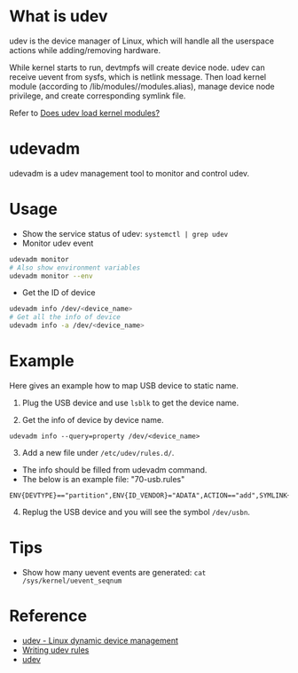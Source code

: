 # What is udev

udev is the device manager of Linux, which will handle all the userspace actions while adding/removing hardware.

While kernel starts to run, devtmpfs will create device node. 
udev can receive uevent from sysfs, which is netlink message.
Then load kernel module (according to /lib/modules/<kernel>/modules.alias), manage device node privilege, and create corresponding symlink file.

Refer to [Does udev load kernel modules?](https://unix.stackexchange.com/questions/392113/does-udev-load-kernel-modules)

# udevadm

udevadm is a udev management tool to monitor and control udev.

# Usage

* Show the service status of udev: `systemctl | grep udev`
* Monitor udev event
```bash
udevadm monitor
# Also show environment variables
udevadm monitor --env
```
* Get the ID of device
```bash
udevadm info /dev/<device_name>
# Get all the info of device
udevadm info -a /dev/<device_name>
```

# Example

Here gives an example how to map USB device to static name.

1. Plug the USB device and use `lsblk` to get the device name.

2. Get the info of device by device name.

```
udevadm info --query=property /dev/<device_name>
```

3. Add a new file under `/etc/udev/rules.d/`.
  - The info should be filled from udevadm command.
  - The below is an example file: "70-usb.rules"

```
ENV{DEVTYPE}=="partition",ENV{ID_VENDOR}="ADATA",ACTION=="add",SYMLINK+="usb%n"
```

4. Replug the USB device and you will see the symbol `/dev/usbn`.

# Tips

* Show how many uevent events are generated: `cat /sys/kernel/uevent_seqnum`

# Reference

* [udev - Linux dynamic device management](https://wiki.debian.org/udev)
* [Writing udev rules](http://reactivated.net/writing_udev_rules.html)
* [udev](https://www.freedesktop.org/software/systemd/man/udev.html)
